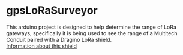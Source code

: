 # gpsLoRaSurveyor

This arduino project is designed to help determine the range of LoRa gateways,
specifically it is being used to see the range of a Multitech Conduit paired with a Dragino LoRa shield.<br>
<a href="http://wiki.dragino.com/index.php?title=Lora_Shield">Information about this shield</a>
<br>

